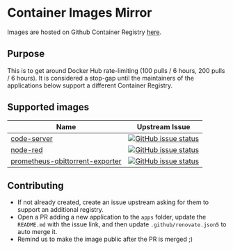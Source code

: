 # Container Images Mirror 

Images are hosted on Github Container Registry [here](https://github.com/orgs/k8s-at-home/packages?ecosystem=container&visibility=public).

## Purpose

This is to get around Docker Hub rate-limiting (100 pulls / 6 hours, 200 pulls / 6 hours). It is considered a stop-gap until the maintainers of the applications below support a different Container Registry.

## Supported images

| Name                                                                                 | Upstream Issue                                                                                                                                                                                   |
|--------------------------------------------------------------------------------------|--------------------------------------------------------------------------------------------------------------------------------------------------------------------------------------------------|
| [code-server](https://github.com/cdr/code-server)                                    | [![GitHub issue status](https://img.shields.io/github/issues/detail/state/cdr/code-server/3335)](https://github.com/cdr/code-server/issues/3335)                                                 |
| [node-red](https://github.com/node-red/node-red)                                     | [![GitHub issue status](https://img.shields.io/github/issues/detail/state/node-red/node-red/3107)](https://github.com/node-red/node-red/issues/3107)                                             |
| [prometheus-qbittorrent-exporter](https://github.com/esanchezm/prometheus-qbittorrent-exporter) | [![GitHub issue status](https://img.shields.io/github/issues/detail/state/esanchezm/prometheus-qbittorrent-exporter/12)](https://github.com/esanchezm/prometheus-qbittorrent-exporter/issues/12) |

## Contributing

- If not already created, create an issue upstream asking for them to support an additional registry.
- Open a PR adding a new application to the `apps` folder, update the `README.md` with the issue link, and then update `.github/renovate.json5` to auto merge it.
- Remind us to make the image public after the PR is merged ;)
